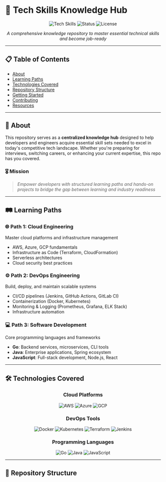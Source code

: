 # 🚀 Tech Skills Knowledge Hub

<div align="center">

![Tech Skills](https://img.shields.io/badge/Tech-Skills-blue?style=for-the-badge)
![Status](https://img.shields.io/badge/Status-Active-green?style=for-the-badge)
![License](https://img.shields.io/badge/License-MIT-yellow?style=for-the-badge)

*A comprehensive knowledge repository to master essential technical skills and become job-ready*

</div>

---

## 📋 Table of Contents

- [About](#about)
- [Learning Paths](#learning-paths)
- [Technologies Covered](#technologies-covered)
- [Repository Structure](#repository-structure)
- [Getting Started](#getting-started)
- [Contributing](#contributing)
- [Resources](#resources)

---

## 🎯 About

This repository serves as a **centralized knowledge hub** designed to help developers and engineers acquire essential skill sets needed to excel in today's competitive tech landscape. Whether you're preparing for interviews, switching careers, or enhancing your current expertise, this repo has you covered.

### 🎖️ Mission
> *Empower developers with structured learning paths and hands-on projects to bridge the gap between learning and industry readiness*

---

## 🛤️ Learning Paths

### 🌐 **Path 1: Cloud Engineering**
Master cloud platforms and infrastructure management
- AWS, Azure, GCP fundamentals
- Infrastructure as Code (Terraform, CloudFormation)
- Serverless architectures
- Cloud security best practices

### ⚙️ **Path 2: DevOps Engineering**
Build, deploy, and maintain scalable systems
- CI/CD pipelines (Jenkins, GitHub Actions, GitLab CI)
- Containerization (Docker, Kubernetes)
- Monitoring & Logging (Prometheus, Grafana, ELK Stack)
- Infrastructure automation

### 💻 **Path 3: Software Development**
Core programming languages and frameworks
- **Go**: Backend services, microservices, CLI tools
- **Java**: Enterprise applications, Spring ecosystem
- **JavaScript**: Full-stack development, Node.js, React

---

## 🛠️ Technologies Covered

<div align="center">

### Cloud Platforms
![AWS](https://img.shields.io/badge/AWS-FF9900?style=for-the-badge&logo=amazon-aws&logoColor=white)
![Azure](https://img.shields.io/badge/Azure-0078D4?style=for-the-badge&logo=microsoft-azure&logoColor=white)
![GCP](https://img.shields.io/badge/GCP-4285F4?style=for-the-badge&logo=google-cloud&logoColor=white)

### DevOps Tools
![Docker](https://img.shields.io/badge/Docker-2496ED?style=for-the-badge&logo=docker&logoColor=white)
![Kubernetes](https://img.shields.io/badge/Kubernetes-326CE5?style=for-the-badge&logo=kubernetes&logoColor=white)
![Terraform](https://img.shields.io/badge/Terraform-7B42BC?style=for-the-badge&logo=terraform&logoColor=white)
![Jenkins](https://img.shields.io/badge/Jenkins-D24939?style=for-the-badge&logo=jenkins&logoColor=white)

### Programming Languages
![Go](https://img.shields.io/badge/Go-00ADD8?style=for-the-badge&logo=go&logoColor=white)
![Java](https://img.shields.io/badge/Java-ED8B00?style=for-the-badge&logo=java&logoColor=white)
![JavaScript](https://img.shields.io/badge/JavaScript-F7DF1E?style=for-the-badge&logo=javascript&logoColor=black)

</div>

---

## 📁 Repository Structure